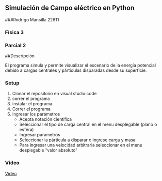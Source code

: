 ## Simulación de Campo eléctrico en Python
###Rodrigo Mansilla 22611
### Física 3
### Parcial 2

##Descripción

El programa simula y permite visualizar el escenario de la energía potencial debido a cargas centrales y párticulas disparadas desde su superficie.




### Setup

1. Clonar el repositorio en visual studio code
2. correr el programa
3. Instalar el programa
4. Correr el programa
5. Ingresar los parámetros
   - Acepta notación científica
   - Seleccionar el tipo de carga central en el menu desplegable (plano o esféra)
   - Ingresar parametros
   - Seleccionar la párticula a disparar o ingrese carga y masa
   - Para ingresar una velocidad arbitraria seleccionar en el menu desplegable "valor absoluto"
  
### Video
[Video](https://youtu.be/djnsB2HqhRc?feature=shared)


